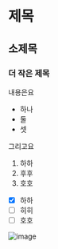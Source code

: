 # 제목
## 소제목
### 더 작은 제목

내용은요
 - 하나
 - 둘
 - 셋

그리고요
1. 하하
2. 후후
3. 호호

- [x] 하하
- [ ] 히히
- [ ] 호호

![image](https://github.com/user-attachments/assets/e246b50d-77df-4169-a2db-84a646179868)
